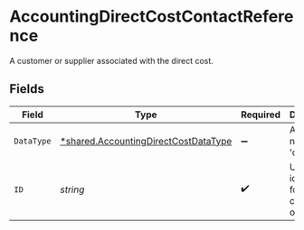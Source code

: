 # AccountingDirectCostContactReference

A customer or supplier associated with the direct cost.


## Fields

| Field                                                                                              | Type                                                                                               | Required                                                                                           | Description                                                                                        |
| -------------------------------------------------------------------------------------------------- | -------------------------------------------------------------------------------------------------- | -------------------------------------------------------------------------------------------------- | -------------------------------------------------------------------------------------------------- |
| `DataType`                                                                                         | [*shared.AccountingDirectCostDataType](../../../pkg/models/shared/accountingdirectcostdatatype.md) | :heavy_minus_sign:                                                                                 | Allowed name of the 'dataType'.                                                                    |
| `ID`                                                                                               | *string*                                                                                           | :heavy_check_mark:                                                                                 | Unique identifier for a customer or supplier.                                                      |